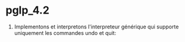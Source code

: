 # pglp_4.2

1) Implementons et interpretons l'interpreteur générique qui supporte uniquement les commandes undo et quit:

